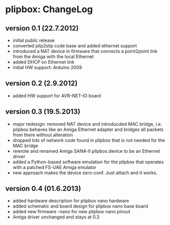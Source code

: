 plipbox: ChangeLog
==================

version 0.1 (22.7.2012)
-----------------------

- initial public release
- converted plip2slip code base and added ethernet support
- introduced a NAT device in firmware that connects a point2point link from
  the Amiga with the local Ethernet
- added DHCP on Ethernet link
- initial HW support: Arduino 2009

version 0.2 (2.9.2012)
----------------------

- added HW support for AVR-NET-IO board

version 0.3 (19.5.2013)
-----------------------

- major redesign: removed NAT device and introducded MAC bridge, i.e.
  plipbox behaves like an Amiga Ethernet adapter and bridges all packets
  from there without alteration
- dropped lots of network code found in plipbox that is not needed for the
  MAC bridge
- rewrote and renamed Amiga SANA-II plipbox.device to be an Ethernet driver
- added a Python-based software emulation for the plipbox that operates with
  a patched FS-UAE Amiga emulator
- new approach makes the device zero-conf. Just attach and it works.

version 0.4 (01.6.2013)
-----------------------

- added hardware description for plipbox nano hardware
- added schematic and board design for plipbox nano base board
- added new firmware -nano for new plipbox nano pinout
- Amiga driver unchanged and stays at 0.3
